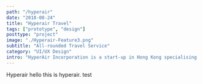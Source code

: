 ```yaml
---
path: "/hyperair"
date: "2018-08-24"
title: "Hyperair Travel"
tags: ["prototype", "design"]
posttype: "project"
image: "./Hyperair-Feature3.png"
subtitle: "All-rounded Travel Service"
category: "UI/UX Design"
intro: "HyperAir Incorporation is a start-up in Hong Kong specialising in all-rounded travel service. I have worked on their debut app focusing on currency exchange."
---
```


Hyperair hello this is hyperair. test